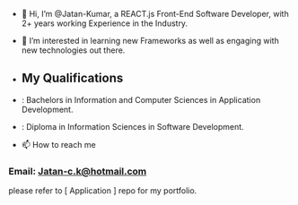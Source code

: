 - 👋 Hi, I’m @Jatan-Kumar, a REACT.js Front-End Software Developer, with 2+ years working Experience in the Industry.
- 👀 I’m interested in learning new Frameworks as well as engaging with new technologies out there.

- ## My Qualifications 
- : Bachelors in Information and Computer Sciences in Application Development.
- : Diploma in Information Sciences in Software Development.

- 📫 How to reach me 
### Email: Jatan-c.k@hotmail.com

please refer to [ Application ] repo for my portfolio.
<!---
Jatan-Kumar/Jatan-Kumar is a ✨ special ✨ repository because its `README.md` (this file) appears on your GitHub profile.
You can click the Preview link to take a look at your changes.
--->
